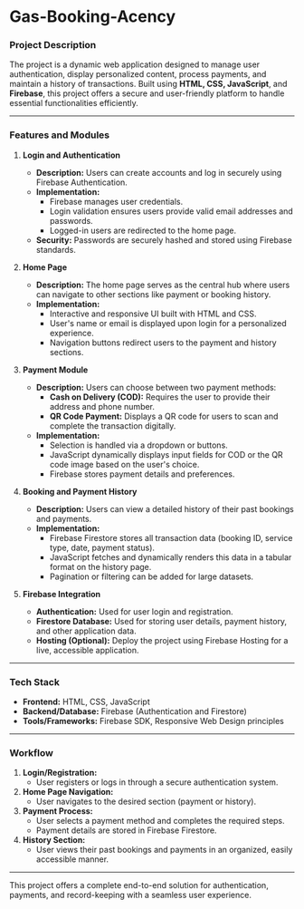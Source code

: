 # Gas-Booking-Acency

### **Project Description**

The project is a dynamic web application designed to manage user authentication, display personalized content, process payments, and maintain a history of transactions. Built using **HTML, CSS, JavaScript**, and **Firebase**, this project offers a secure and user-friendly platform to handle essential functionalities efficiently.

---

### **Features and Modules**

1. **Login and Authentication**  
   - **Description:** Users can create accounts and log in securely using Firebase Authentication.  
   - **Implementation:**  
     - Firebase manages user credentials.  
     - Login validation ensures users provide valid email addresses and passwords.  
     - Logged-in users are redirected to the home page.  
   - **Security:** Passwords are securely hashed and stored using Firebase standards.

2. **Home Page**  
   - **Description:** The home page serves as the central hub where users can navigate to other sections like payment or booking history.  
   - **Implementation:**  
     - Interactive and responsive UI built with HTML and CSS.  
     - User's name or email is displayed upon login for a personalized experience.  
     - Navigation buttons redirect users to the payment and history sections.

3. **Payment Module**  
   - **Description:** Users can choose between two payment methods:  
     - **Cash on Delivery (COD):** Requires the user to provide their address and phone number.  
     - **QR Code Payment:** Displays a QR code for users to scan and complete the transaction digitally.  
   - **Implementation:**  
     - Selection is handled via a dropdown or buttons.  
     - JavaScript dynamically displays input fields for COD or the QR code image based on the user's choice.  
     - Firebase stores payment details and preferences.  

4. **Booking and Payment History**  
   - **Description:** Users can view a detailed history of their past bookings and payments.  
   - **Implementation:**  
     - Firebase Firestore stores all transaction data (booking ID, service type, date, payment status).  
     - JavaScript fetches and dynamically renders this data in a tabular format on the history page.  
     - Pagination or filtering can be added for large datasets.

5. **Firebase Integration**  
   - **Authentication:** Used for user login and registration.  
   - **Firestore Database:** Used for storing user details, payment history, and other application data.  
   - **Hosting (Optional):** Deploy the project using Firebase Hosting for a live, accessible application.

---

### **Tech Stack**
- **Frontend:** HTML, CSS, JavaScript  
- **Backend/Database:** Firebase (Authentication and Firestore)  
- **Tools/Frameworks:** Firebase SDK, Responsive Web Design principles  

---

### **Workflow**
1. **Login/Registration:**  
   - User registers or logs in through a secure authentication system.  
2. **Home Page Navigation:**  
   - User navigates to the desired section (payment or history).  
3. **Payment Process:**  
   - User selects a payment method and completes the required steps.  
   - Payment details are stored in Firebase Firestore.  
4. **History Section:**  
   - User views their past bookings and payments in an organized, easily accessible manner.

---

This project offers a complete end-to-end solution for authentication, payments, and record-keeping with a seamless user experience.
